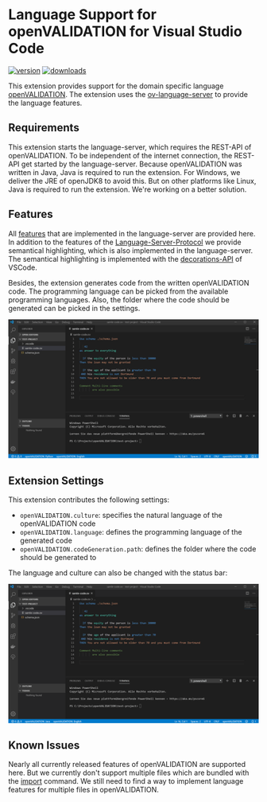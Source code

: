 # Language Support for openVALIDATION for Visual Studio Code

[![version](https://vsmarketplacebadge.apphb.com/version/openVALIDATION.vscode-ov.svg)](https://marketplace.visualstudio.com/items?itemName=openVALIDATION.vscode-ov)
[![downloads](https://vsmarketplacebadge.apphb.com/downloads-short/openVALIDATION.vscode-ov.svg)](https://vsmarketplacebadge.apphb.com/downloads-short/openVALIDATION.vscode-ov.svg)

This extension provides support for the domain specific language [openVALIDATION](https://github.com/openvalidation/openvalidation).
The extension uses the [ov-language-server](https://github.com/openvalidation/ov-language-server) to provide the language features.

## Requirements

This extension starts the language-server, which requires the REST-API of openVALIDATION. To be independent of the internet connection, the REST-API get started by the language-server. Because openVALIDATION was written in Java, Java is required to run the extension.
For Windows, we deliver the JRE of openJDK8 to avoid this. But on other platforms like Linux, Java is required to run the extension. We're working on a better solution.

## Features

All [features](https://github.com/openvalidation/ov-language-server#implemented-features-of-the-protocol) that are implemented in the language-server are provided here. In addition to the features of the [Language-Server-Protocol](https://microsoft.github.io/language-server-protocol/) we provide semantical highlighting, which is also implemented in the language-server. The semantical highlighting is implemented with the [decorations-API](https://vscode.rocks/decorations/) of VSCode.

Besides, the extension generates code from the written openVALIDATION code.
The programming language can be picked from the available programming languages.
Also, the folder where the code should be generated can be picked in the settings.

![General features](images/vscode-ov.gif)

## Extension Settings

This extension contributes the following settings:

- `openVALIDATION.culture`: specifies the natural language of the openVALIDATION code
- `openVALIDATION.language`: defines the programming language of the generated code
- `openVALIDATION.codeGeneration.path`: defines the folder where the code should be generated to

The language and culture can also be changed with the status bar:

![Changing with status bar](images/status-bar.gif)

## Known Issues

Nearly all currently released features of openVALIDATION are supported here. But we currently don't support multiple files which are bundled with the [import](https://docs.openvalidation.io/grammatik/strukturierung-des-regelwerkes#splitting-the-set-of-rules-into-several-files) command. We still need to find a way to implement language features for multiple files in openVALIDATION.

